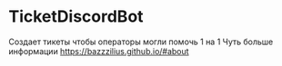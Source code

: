 # TicketDiscordBot
Создает тикеты чтобы операторы могли помочь 1 на 1
Чуть больше информации https://bazzzilius.github.io/#about
